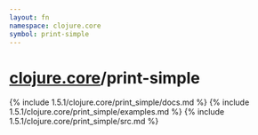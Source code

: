 ```yaml
---
layout: fn
namespace: clojure.core
symbol: print-simple
---
```


# [clojure.core](../)/print-simple

{% include 1.5.1/clojure.core/print_simple/docs.md %}
{% include 1.5.1/clojure.core/print_simple/examples.md %}
{% include 1.5.1/clojure.core/print_simple/src.md %}

